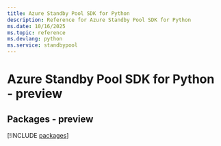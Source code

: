 ```yaml
---
title: Azure Standby Pool SDK for Python
description: Reference for Azure Standby Pool SDK for Python
ms.date: 10/16/2025
ms.topic: reference
ms.devlang: python
ms.service: standbypool
---
```

# Azure Standby Pool SDK for Python - preview
## Packages - preview
[!INCLUDE [packages](standby-pool-index.md)]